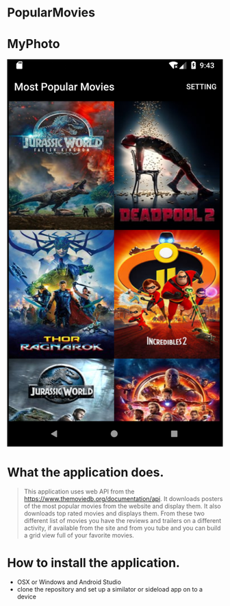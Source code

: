 # PopularMovies
# MyPhoto

![alt text][ScreenShot]

[ScreenShot]: https://github.com/1ryberr/PopularMovies/blob/master/PopularMovies.png

# What the application does.
> This application uses web API from the https://www.themoviedb.org/documentation/api. It downloads posters of the most popular movies from the website and display them. It also downloads top rated movies and displays them. From these two different list of movies you have the reviews and trailers on a different activity, if available from the site and from you tube and you can build a grid view full of your favorite movies.


# How to install the application.
- OSX or Windows and Android Studio
- clone the repository and  set up a similator or sideload app on to a device 
